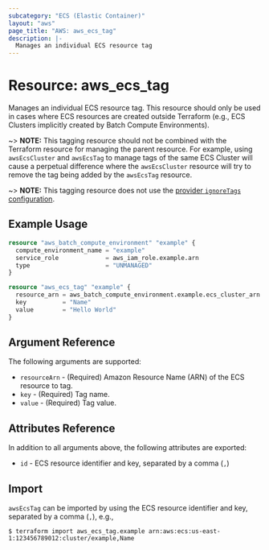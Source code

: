 ```yaml
---
subcategory: "ECS (Elastic Container)"
layout: "aws"
page_title: "AWS: aws_ecs_tag"
description: |-
  Manages an individual ECS resource tag
---
```


# Resource: aws_ecs_tag

Manages an individual ECS resource tag. This resource should only be used in cases where ECS resources are created outside Terraform (e.g., ECS Clusters implicitly created by Batch Compute Environments).

~> **NOTE:** This tagging resource should not be combined with the Terraform resource for managing the parent resource. For example, using `awsEcsCluster` and `awsEcsTag` to manage tags of the same ECS Cluster will cause a perpetual difference where the `awsEcsCluster` resource will try to remove the tag being added by the `awsEcsTag` resource.

~> **NOTE:** This tagging resource does not use the [provider `ignoreTags` configuration](/docs/providers/aws/index.html#ignore_tags).

## Example Usage

```terraform
resource "aws_batch_compute_environment" "example" {
  compute_environment_name = "example"
  service_role             = aws_iam_role.example.arn
  type                     = "UNMANAGED"
}

resource "aws_ecs_tag" "example" {
  resource_arn = aws_batch_compute_environment.example.ecs_cluster_arn
  key          = "Name"
  value        = "Hello World"
}
```

## Argument Reference

The following arguments are supported:

* `resourceArn` - (Required) Amazon Resource Name (ARN) of the ECS resource to tag.
* `key` - (Required) Tag name.
* `value` - (Required) Tag value.

## Attributes Reference

In addition to all arguments above, the following attributes are exported:

* `id` - ECS resource identifier and key, separated by a comma (`,`)

## Import

`awsEcsTag` can be imported by using the ECS resource identifier and key, separated by a comma (`,`), e.g.,

```
$ terraform import aws_ecs_tag.example arn:aws:ecs:us-east-1:123456789012:cluster/example,Name
```

<!-- cache-key: cdktf-0.17.0-pre.15 input-685d5be46c6d9f39935529ed052fe0e830e4761098e5e7593da06e8532d077f8 -->